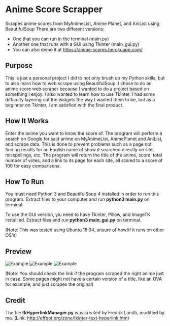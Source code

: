 # Anime Score Scrapper
Scrapes anime scores from MyAnimeList, Anime Planet, and AniList using BeautifulSoup
There are two different versions:
- One that you can run in the terminal (main.py)
- Another one that runs with a GUI using Tkinter (main_gui.py)
- You can also demo it at https://anime-scores.herokuapp.com/

## Purpose
This is just a personal project I did to not only brush up my Python skills, but to also learn how to web scrape using BeautifulSoup. I chose to do an anime score web scraper because I wanted to do a project based on something I enjoy.
I also wanted to learn how to use Tkinter. I had some difficulty layering out the widgets the way I wanted them to be, but as a beginner on Tkinter, I am satisfied with the final product.

## How It Works
Enter the anime you want to know the score of. The program will perform a search on Google for said anime on MyAnimeList, AnimePlanet and AniList, and scrape data. This is done to prevent problems such as a page not finding results for an English name of show if searched directly on site, misspellings, etc. The program will return the title of the anime, score, total number of votes, and a link to its page for each site, all scaled to a score of 100 for easy comparisons.

## How To Run
You must need Python 3 and BeautifulSoup 4 installed in order to run this program.
Extract files to your computer and run **python3 main.py** on terminal.

To use the GUI version, yiu need to have Tkinter, Pillow, and ImageTK installled. Extract files and run **python3 main_gui.py** on terminal.

(Note: This was tested using Ubuntu 18.04, unsure of how/if it runs on other OS's)

## Preview
![Example](https://github.com/rickyricky787/AnimeScoreScrapper/blob/master/example1.png)
![Example](https://github.com/rickyricky787/AnimeScoreScrapper/blob/master/example2.png)
![Example](https://github.com/rickyricky787/AnimeScoreScrapper/blob/master/example3.png)

(Note: You should check the link if the program scraped the right anime just in case. Some pages might not have a certain version of a title, like an OVA for example, and just scrapes the original)

## Credit
The file **tkHyperlinkManager.py** was created by Fredrik Lundh, modified by me.
(Link: http://effbot.org/zone/tkinter-text-hyperlink.htm)
